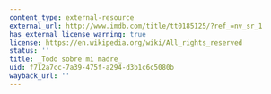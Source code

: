 ```yaml
---
content_type: external-resource
external_url: http://www.imdb.com/title/tt0185125/?ref_=nv_sr_1
has_external_license_warning: true
license: https://en.wikipedia.org/wiki/All_rights_reserved
status: ''
title: _Todo sobre mi madre_
uid: f712a7cc-7a39-475f-a294-d3b1c6c5080b
wayback_url: ''
---
```

